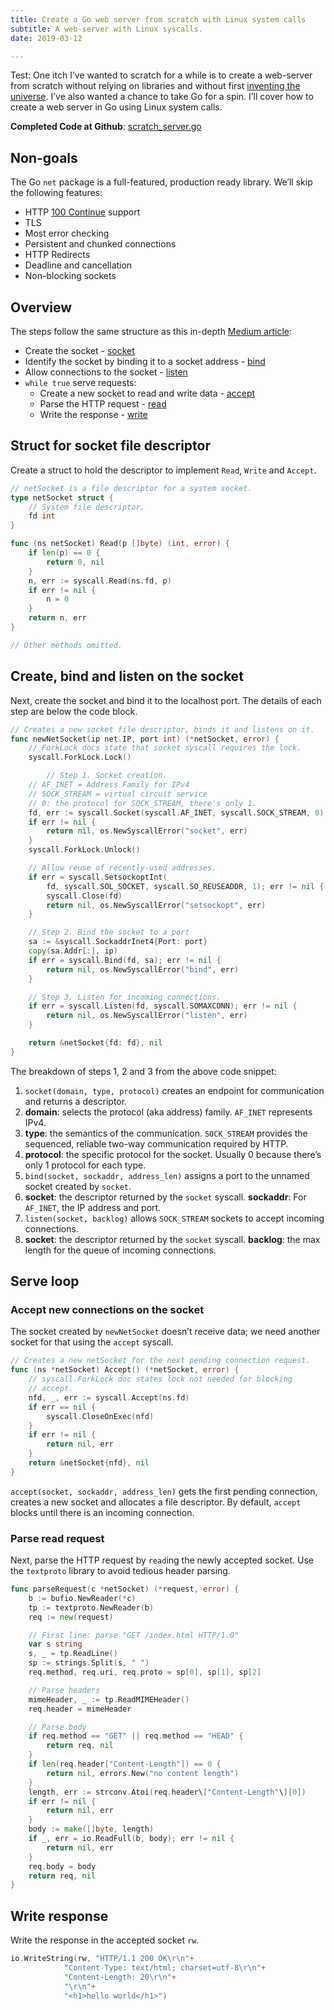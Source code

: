```yaml
---
title: Create a Go web server from scratch with Linux system calls
subtitle: A web-server with Linux syscalls.
date: 2019-03-12

---
```

Test: One itch I’ve wanted to scratch for a while is to create a web-server from scratch without relying on libraries and without first [inventing the universe](https://www.goodreads.com/quotes/32952-if-you-wish-to-make-an-apple-pie-from-scratch). I’ve also wanted a chance to take Go for a spin. I’ll cover how to create a web server in Go using Linux system calls.

**Completed Code at Github**: [scratch_server.go](https://gist.github.com/jschaf/93f37aedb5327c54cb356b2f1f0427e3)

## Non-goals

The Go `net` package is a full-featured, production ready library. We’ll skip the following features:

* HTTP [100 Continue](https://developer.mozilla.org/en-US/docs/Web/HTTP/Status/100) support
* TLS
* Most error checking
* Persistent and chunked connections
* HTTP Redirects
* Deadline and cancellation
* Non-blocking sockets

## Overview

The steps follow the same structure as this in-depth [Medium article](https://medium.com/from-the-scratch/http-server-what-do-you-need-to-know-to-build-a-simple-http-server-from-scratch-d1ef8945e4fa):

* Create the socket - [socket](http://man7.org/linux/man-pages/man2/socket.2.html)
* Identify the socket by binding it to a socket address - [bind](http://man7.org/linux/man-pages/man2/bind.2.html)
* Allow connections to the socket - [listen](http://man7.org/linux/man-pages/man2/listen.2.html)
* `while true` serve requests:
  * Create a new socket to read and write data - [accept](http://man7.org/linux/man-pages/man2/accept.2.html)
  * Parse the HTTP request - [read](http://man7.org/linux/man-pages/man2/read.2.html)
  * Write the response - [write](http://man7.org/linux/man-pages/man2/write.2.html)

## **Struct for socket file descriptor**

Create a struct to hold the descriptor to implement `Read`, `Write` and `Accept`.

``` go
// netSocket is a file descriptor for a system socket.
type netSocket struct {
    // System file descriptor.
    fd int
}

func (ns netSocket) Read(p []byte) (int, error) {
    if len(p) == 0 {
        return 0, nil
    }
    n, err := syscall.Read(ns.fd, p)
    if err != nil {
        n = 0
    }
    return n, err
}

// Other methods omitted.
```

## Create, bind and listen on the socket

Next, create the socket and bind it to the localhost port. The details of each step are below the code block.

``` go
// Creates a new socket file descriptor, binds it and listens on it.
func newNetSocket(ip net.IP, port int) (*netSocket, error) {
    // ForkLock docs state that socket syscall requires the lock.
    syscall.ForkLock.Lock()

        // Step 1. Socket creation.
    // AF_INET = Address Family for IPv4
    // SOCK_STREAM = virtual circuit service
    // 0: the protocol for SOCK_STREAM, there's only 1.
    fd, err := syscall.Socket(syscall.AF_INET, syscall.SOCK_STREAM, 0)
    if err != nil {
        return nil, os.NewSyscallError("socket", err)
    }
    syscall.ForkLock.Unlock()

    // Allow reuse of recently-used addresses.
    if err = syscall.SetsockoptInt(
        fd, syscall.SOL_SOCKET, syscall.SO_REUSEADDR, 1); err != nil {
        syscall.Close(fd)
        return nil, os.NewSyscallError("setsockopt", err)
    }

    // Step 2. Bind the socket to a port
    sa := &syscall.SockaddrInet4{Port: port}
    copy(sa.Addr[:], ip)
    if err = syscall.Bind(fd, sa); err != nil {
        return nil, os.NewSyscallError("bind", err)
    }

    // Step 3. Listen for incoming connections.
    if err = syscall.Listen(fd, syscall.SOMAXCONN); err != nil {
        return nil, os.NewSyscallError("listen", err)
    }

    return &netSocket{fd: fd}, nil
}
```

The breakdown of steps 1, 2 and 3 from the above code snippet:

1. `socket(domain, type, protocol)` creates an endpoint for communication and returns a descriptor.
2. **domain**: selects the protocol (aka address) family. `AF_INET` represents IPv4.
3. **type**: the semantics of the communication. `SOCK_STREAM` provides the sequenced, reliable two-way communication required by HTTP.
4. **protocol**: the specific protocol for the socket. Usually 0 because there’s only 1 protocol for each type.
5. `bind(socket, sockaddr, address_len)` assigns a port to the unnamed socket created by `socket`.
6. **socket**: the descriptor returned by the `socket` syscall. **sockaddr**: For `AF_INET`, the IP address and port.
7. `listen(socket, backlog)` allows `SOCK_STREAM` sockets to accept incoming connections.
8. **socket**: the descriptor returned by the `socket` syscall. **backlog**: the max length for the queue of incoming connections.

## Serve loop

### Accept new connections on the socket

The socket created by `newNetSocket` doesn’t receive data; we need another socket for that using the `accept` syscall.

```go
// Creates a new netSocket for the next pending connection request.
func (ns *netSocket) Accept() (*netSocket, error) {
    // syscall.ForkLock doc states lock not needed for blocking 
    // accept.
    nfd, _, err := syscall.Accept(ns.fd)
    if err == nil {
        syscall.CloseOnExec(nfd)
    }
    if err != nil {
        return nil, err
    }
    return &netSocket{nfd}, nil
}
```

`accept(socket, sockaddr, address_len)` gets the first pending connection, creates a new socket and allocates a file descriptor. By default, `accept` blocks until there is an incoming connection.

### Parse read request

Next, parse the HTTP request by `read`ing the newly accepted socket. Use the `textproto` library to avoid tedious header parsing.

``` go
func parseRequest(c *netSocket) (*request, error) {
    b := bufio.NewReader(*c)
    tp := textproto.NewReader(b)
    req := new(request)

    // First line: parse "GET /index.html HTTP/1.0"
    var s string
    s, _ = tp.ReadLine()
    sp := strings.Split(s, " ")
    req.method, req.uri, req.proto = sp[0], sp[1], sp[2]

    // Parse headers
    mimeHeader, _ := tp.ReadMIMEHeader()
    req.header = mimeHeader

    // Parse body
    if req.method == "GET" || req.method == "HEAD" {
        return req, nil
    }
    if len(req.header["Content-Length"]) == 0 {
        return nil, errors.New("no content length")
    }
    length, err := strconv.Atoi(req.header\["Content-Length"\][0])
    if err != nil {
        return nil, err
    }
    body := make([]byte, length)
    if _, err = io.ReadFull(b, body); err != nil {
        return nil, err
    }
    req.body = body
    return req, nil
}
```

## Write response

Write the response in the accepted socket `rw`.

``` go
io.WriteString(rw, "HTTP/1.1 200 OK\r\n"+
            "Content-Type: text/html; charset=utf-8\r\n"+
            "Content-Length: 20\r\n"+
            "\r\n"+
            "<h1>hello world</h1>")
```